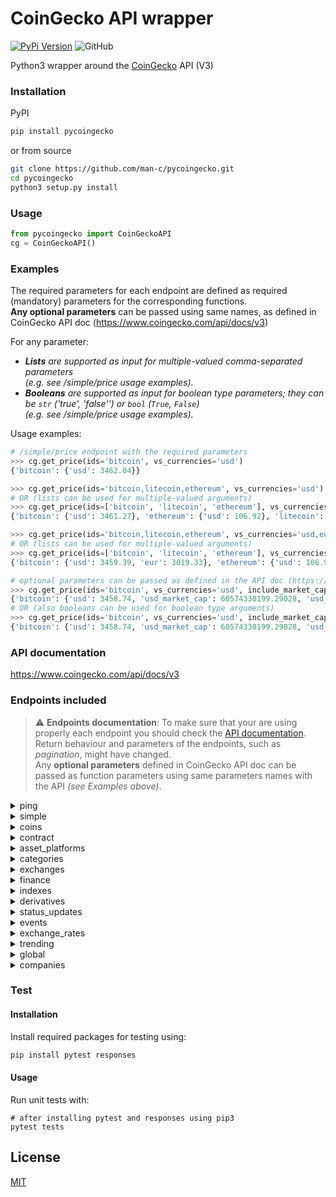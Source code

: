 # CoinGecko API wrapper
[![PyPi Version](https://img.shields.io/pypi/v/pycoingecko.svg)](https://pypi.python.org/pypi/pycoingecko/)
![GitHub](https://img.shields.io/github/license/man-c/pycoingecko)

Python3 wrapper around the [CoinGecko](https://www.coingecko.com/) API (V3)

### Installation
PyPI
```bash
pip install pycoingecko
```
or from source
```bash
git clone https://github.com/man-c/pycoingecko.git
cd pycoingecko
python3 setup.py install
```

### Usage

```python
from pycoingecko import CoinGeckoAPI
cg = CoinGeckoAPI()
```

### Examples
The required parameters for each endpoint are defined as required (mandatory) parameters for the corresponding functions.\
**Any optional parameters** can be passed using same names, as defined in CoinGecko API doc (https://www.coingecko.com/api/docs/v3)

For any parameter:
- ***Lists** are supported as input for multiple-valued comma-separated parameters\
  (e.g. see /simple/price usage examples).*
- ***Booleans** are supported as input for boolean type parameters; they can be `str` ('true', 'false'') or `bool` (`True`, `False`)\
  (e.g. see /simple/price usage examples).*

Usage examples:
```python
# /simple/price endpoint with the required parameters
>>> cg.get_price(ids='bitcoin', vs_currencies='usd')
{'bitcoin': {'usd': 3462.04}}

>>> cg.get_price(ids='bitcoin,litecoin,ethereum', vs_currencies='usd')
# OR (lists can be used for multiple-valued arguments)
>>> cg.get_price(ids=['bitcoin', 'litecoin', 'ethereum'], vs_currencies='usd')
{'bitcoin': {'usd': 3461.27}, 'ethereum': {'usd': 106.92}, 'litecoin': {'usd': 32.72}}

>>> cg.get_price(ids='bitcoin,litecoin,ethereum', vs_currencies='usd,eur')
# OR (lists can be used for multiple-valued arguments)
>>> cg.get_price(ids=['bitcoin', 'litecoin', 'ethereum'], vs_currencies=['usd', 'eur'])
{'bitcoin': {'usd': 3459.39, 'eur': 3019.33}, 'ethereum': {'usd': 106.91, 'eur': 93.31}, 'litecoin': {'usd': 32.72, 'eur': 28.56}}

# optional parameters can be passed as defined in the API doc (https://www.coingecko.com/api/docs/v3)
>>> cg.get_price(ids='bitcoin', vs_currencies='usd', include_market_cap='true', include_24hr_vol='true', include_24hr_change='true', include_last_updated_at='true')
{'bitcoin': {'usd': 3458.74, 'usd_market_cap': 60574330199.29028, 'usd_24h_vol': 4182664683.6247883, 'usd_24h_change': 1.2295378479069035, 'last_updated_at': 1549071865}}
# OR (also booleans can be used for boolean type arguments)
>>> cg.get_price(ids='bitcoin', vs_currencies='usd', include_market_cap=True, include_24hr_vol=True, include_24hr_change=True, include_last_updated_at=True)
{'bitcoin': {'usd': 3458.74, 'usd_market_cap': 60574330199.29028, 'usd_24h_vol': 4182664683.6247883, 'usd_24h_change': 1.2295378479069035, 'last_updated_at': 1549071865}}
```

### API documentation
https://www.coingecko.com/api/docs/v3

### Endpoints included
> :warning: **Endpoints documentation**: To make sure that your are using properly each endpoint you should check the [API documentation](https://www.coingecko.com/api/docs/v3). Return behaviour and parameters of the endpoints, such as *pagination*, might have changed. <br> Any **optional parameters** defined in CoinGecko API doc can be passed as function parameters using same parameters names with the API *(see Examples above)*.
<details><summary>ping</summary>
<p>

* **/ping** (Check API server status)
  ```python
  cg.ping()
  ```
</details>

<details><summary>simple</summary>
<p>

* **/simple/price** (Get the current price of any cryptocurrencies in any other supported currencies that you need)
  ```python
  cg.get_price()
  ```
* **/simple/token_price/{id}** (Get current price of tokens (using contract addresses) for a given platform in any other currency that you need)
  ```python
  cg.get_token_price()
  ```
* **/simple/supported_vs_currencies** (Get list of supported_vs_currencies)
  ```python
  cg.get_supported_vs_currencies()
  ```
</details>

<details><summary>coins</summary>
<p>

* **/coins/list** (List all supported coins id, name and symbol (no pagination required))
  ```python
  cg.get_coins_list()
  ```

* **/coins/markets** (List all supported coins price, market cap, volume, and market related data)
  ```python 
  cg.get_coins_markets()
  ```
* **/coins/{id}** (Get current data (name, price, market, ... including exchange tickers) for a coin)
  ```python 
  cg.get_coin_by_id()
  ```
* **/coins/{id}/tickers** (Get coin tickers (paginated to 100 items))
  ```python 
  cg.get_coin_ticker_by_id()
  ```
* **/coins/{id}/history** (Get historical data (name, price, market, stats) at a given date for a coin)
  ```python 
  cg.get_coin_history_by_id()
  ```
* **/coins/{id}/market_chart** (Get historical market data include price, market cap, and 24h volume (granularity auto))
  ```python 
  cg.get_coin_market_chart_by_id()
  ```
* **/coins/{id}/market_chart/range** (Get historical market data include price, market cap, and 24h volume within a range of timestamp (granularity auto))
  ```python 
  cg.get_coin_market_chart_range_by_id()
  ```
* **/coins/{id}/status_updates** (Get status updates for a given coin (beta))
  ```python
  cg.get_coin_status_updates_by_id()
  ```
* **/coins/{id}/ohlc** (Get coin's OHLC (beta))
  ```python
  cg.get_coin_ohlc_by_id()
  ```
</details>

<details><summary>contract</summary>
<p>

* **/coins/{id}/contract/{contract_address}** (Get coin info from contract address)
  ```python
  cg.get_coin_info_from_contract_address_by_id()
  ```
* **/coins/{id}/contract/{contract_address}/market_chart/** (Get historical market data include price, market cap, and 24h volume (granularity auto) from a contract address)
  ```python
  cg.get_coin_market_chart_from_contract_address_by_id()
  ```
* **/coins/{id}/contract/{contract_address}/market_chart/range** (Get historical market data include price, market cap, and 24h volume within a range of timestamp (granularity auto) from a contract address)
  ```python
  cg.get_coin_market_chart_range_from_contract_address_by_id()
  ```
</details>

<details><summary>asset_platforms</summary>
<p>

* **/asset_platforms** (List all asset platforms (Blockchain networks))
  ```python
  cg.get_asset_platforms()
  ```
</details>

<details><summary>categories</summary>
<p>

* **/coins/categories/list** (List all categories)
  ```python
  cg.get_coins_categories_list()
  ```
* **coins/categories** (List all categories with market data)
  ```python
  cg.get_coins_categories()
  ```
</details>

<details><summary>exchanges</summary>
<p>

* **/exchanges** (List all exchanges)
  ```python
  cg.get_exchanges_list()
  ```
* **/exchanges/list** (List all supported markets id and name (no pagination required))
  ```python
  cg.get_exchanges_id_name_list()
  ```
* **/exchanges/{id}** (Get exchange volume in BTC and top 100 tickers only)
  ```python
  cg.get_exchanges_by_id()
  ```
* **/exchanges/{id}/tickers** (Get exchange tickers (paginated, 100 tickers per page))
  ```python
  cg.get_exchanges_tickers_by_id()
  ```
* **/exchanges/{id}/status_updates** (Get status updates for a given exchange (beta))
  ```python
  cg.get_exchanges_status_updates_by_id()
  ```
* **/exchanges/{id}/volume_chart** (Get volume_chart data for a given exchange (beta))
  ```python
  cg.get_exchanges_volume_chart_by_id()
  ```
</details>

<details><summary>finance</summary>
<p>

* **/finance_platforms** (List all finance platforms)
  ```python
  cg.get_finance_platforms()
  ```
* **/finance_products** (List all finance products)
  ```python
  cg.get_finance_products()
  ```
</details>

<details><summary>indexes</summary>
<p>

* **/indexes** (List all market indexes)
```python
cg.get_indexes()
```
* **/indexes/{market_id}/{id}** (Get market index by market id and index id)
```python
cg.get_indexes_by_market_id_and_index_id()
```
* **/indexes/list** (List market indexes id and name)
```python
cg.get_indexes_list()
```
</details>

<details><summary>derivatives</summary>
<p>

* **/derivatives** (List all derivative tickers)
  ```python
  cg.get_derivatives()
  ```
* **/derivatives/exchanges** (List all derivative exchanges)
  ```python
  cg.get_derivatives_exchanges()
  ```
* **/derivatives/exchanges/{id}** (Show derivative exchange data)
  ```python
  cg.get_derivatives_exchanges_by_id()
  ```
* **/derivatives/exchanges/list** (List all derivative exchanges name and identifier)
  ```python
  cg.get_derivatives_exchanges_list()
  ```
</details>

<details><summary>status_updates</summary>
<p>

* **/status_updates** (List all status_updates with data (description, category, created_at, user, user_title and pin))
  ```python
  cg.get_status_updates()
  ```
</details>

<details><summary>events</summary>
<p>

* **/events** (Get events, paginated by 100)
  ```python
  cg.get_events()
  ```
* **/events/countries** (Get list of event countries)
  ```python
  cg.get_events_countries()
  ```
* **/events/types** (Get list of events types)
  ```python
  cg.get_events_types()
  ```
</details>

<details><summary>exchange_rates</summary>
<p>

* **/exchange_rates** (Get BTC-to-Currency exchange rates)
  ```python
  cg.get_exchange_rates()
  ```
</details>

<details><summary>trending</summary>
<p>

* **/search/trending** (Get trending search coins (Top-7) on CoinGecko in the last 24 hours)
  ```python
  cg.get_search_trending()
  ```
</details>

<details><summary>global</summary>
<p>

  - **/global** (Get cryptocurrency global data)
    ```python
    cg.get_global()
    ```
  - **/global/decentralized_finance_defi** (Get cryptocurrency global decentralized finance(defi) data)
    ```python
    cg.get_global_decentralized_finance_defi()
    ```
</details>

<details><summary>companies</summary>
<p>

  - **/companies/public_treasury/{coin_id}** (Get public companies data)
    ```python
    cg.get_companies_public_treasury_by_coin_id()
    ```
</details>

### Test

#### Installation
Install required packages for testing using:
```bash
pip install pytest responses
```

#### Usage

Run unit tests with:

```
# after installing pytest and responses using pip3
pytest tests
```

## License
[MIT](https://choosealicense.com/licenses/mit/)
